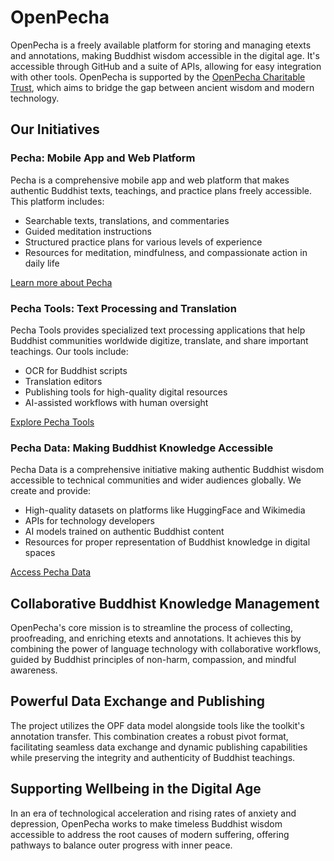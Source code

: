 # OpenPecha

OpenPecha is a freely available platform for storing and managing etexts and annotations, making Buddhist wisdom accessible in the digital age. It's accessible through GitHub and a suite of APIs, allowing for easy integration with other tools. OpenPecha is supported by the [OpenPecha Charitable Trust](charitable-trust.md), which aims to bridge the gap between ancient wisdom and modern technology.

## Our Initiatives

### Pecha: Mobile App and Web Platform

Pecha is a comprehensive mobile app and web platform that makes authentic Buddhist texts, teachings, and practice plans freely accessible. This platform includes:

- Searchable texts, translations, and commentaries
- Guided meditation instructions
- Structured practice plans for various levels of experience
- Resources for meditation, mindfulness, and compassionate action in daily life

[Learn more about Pecha](https://pecha.org/)

### Pecha Tools: Text Processing and Translation

Pecha Tools provides specialized text processing applications that help Buddhist communities worldwide digitize, translate, and share important teachings. Our tools include:

- OCR for Buddhist scripts
- Translation editors
- Publishing tools for high-quality digital resources
- AI-assisted workflows with human oversight

[Explore Pecha Tools](https://pecha.tools/)

### Pecha Data: Making Buddhist Knowledge Accessible

Pecha Data is a comprehensive initiative making authentic Buddhist wisdom accessible to technical communities and wider audiences globally. We create and provide:

- High-quality datasets on platforms like HuggingFace and Wikimedia
- APIs for technology developers
- AI models trained on authentic Buddhist content
- Resources for proper representation of Buddhist knowledge in digital spaces

[Access Pecha Data](https://github.com/OpenPecha)

## Collaborative Buddhist Knowledge Management

OpenPecha's core mission is to streamline the process of collecting, proofreading, and enriching etexts and annotations. It achieves this by combining the power of language technology with collaborative workflows, guided by Buddhist principles of non-harm, compassion, and mindful awareness.

## Powerful Data Exchange and Publishing

The project utilizes the OPF data model alongside tools like the toolkit's annotation transfer. This combination creates a robust pivot format, facilitating seamless data exchange and dynamic publishing capabilities while preserving the integrity and authenticity of Buddhist teachings.

## Supporting Wellbeing in the Digital Age

In an era of technological acceleration and rising rates of anxiety and depression, OpenPecha works to make timeless Buddhist wisdom accessible to address the root causes of modern suffering, offering pathways to balance outer progress with inner peace.